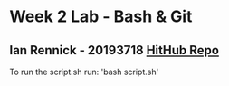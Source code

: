 # Week 2 Lab - Bash & Git
Ian Rennick - 20193718
[HitHub Repo](https://github.com/rennickman/DevOps_Week2)
---
To run the script.sh run: 'bash script.sh'